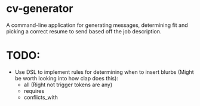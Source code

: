 # cv-generator
A command-line application for generating messages, determining fit and picking a correct resume to send based off the job description.

# TODO:
- Use DSL to implement rules for determining when to insert blurbs (Might be worth looking into how clap does this):
    - all (Right not trigger tokens are any)
    - requires
    - conflicts_with 